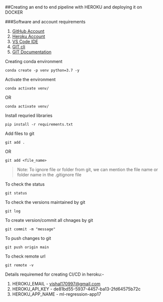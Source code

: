 ##Creating an end to end pipeline with HEROKU and deploying it on DOCKER

###Software and account requirements
1. [GitHub Account](https://github.com/)
2. [Heroku Account](https://dashboard.heroku.com/login)
3. [VS Code IDE](https://code.visualstudio.com/download)
4. [GIT cli](https://git-scm.com/downloads)
5. [GIT Documentation](https://git-scm.com/docs/gittutorial)

Creating conda environment
```
conda create -p venv python=3.7 -y
```

Activate the environment
```
conda activate venv/
```
OR
```
conda activate venv/
```

Install requried libraries
```
pip install -r requirements.txt
```

Add files to git
```
git add .
```
OR
```
git add <file_name>
```
> Note: To ignore file or folder from git, we can mention the file name or folder name in the .gitignore file

To check the status
```
git status
```

To check the versions maintained by git
```
git log
```

To create version/commit all chnages by git
```
git commit -m "message"
```

To push changes to git
```
git push origin main
```

To check remote url
```
git remote -v
```

Details requiremed for creating CI/CD in heroku:-

1. HEROKU_EMAIL - vishal170997@gmail.com
2. HEROKU_API_KEY - de81bd55-5937-4457-ba13-2fd64575b72c
3. HEROKU_APP_NAME - ml-regression-app17








